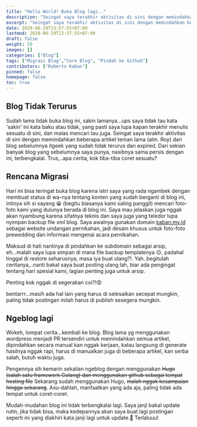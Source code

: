 ```yaml
---
title: "Hello World! Buka Blog lagi.."
description: "Seingat saya terakhir aktivitas di sini dengan memindahkan beberapa artikel teman lama (alm. Roy) dari blog sebelumnya itgeek yang sudah tidak terurus dan expired."
excerpt: "Seingat saya terakhir aktivitas di sini dengan memindahkan beberapa artikel teman lama (alm. Roy) dari blog sebelumnya itgeek yang sudah tidak terurus dan expired."
date: 2020-06-29T13:57:55+07:00
lastmod: 2020-06-29T13:57:55+07:00
draft: false
weight: 50
images: []
categories: ["Blog"]
tags: ["Migrasi Blog","Core Blog", "Pindah ke Github"]
contributors: ["Roberto Kaban"]
pinned: false
homepage: false
toc: true
---
```

## Blog Tidak Terurus
Sudah lama tidak buka blog ini, sakin lamanya...ups saya tidak tau kata 'sakin' ini kata baku atau tidak, yang pasti saya lupa kapan terakhir menulis sesuatu di sini, dan malas mencari tau juga. Seingat saya terakhir aktivitas di sini dengan memindahkan beberapa artikel teman lama (alm. Roy) dari blog sebelumnya itgeek yang sudah tidak terurus dan expired. Dari sekian banyak blog yang sebelumnya saya punya, nasibnya sama persis dengan ini, terbengkalai. Trus,..apa cerita, kok tiba-tiba coret sesuatu? 

## Rencana Migrasi
Hari ini bisa teringat buka blog karena istri saya yang rada ngambek dengan membuat status di wa-nya tentang konten yang sudah berganti di blog ini, intinya sih si sayang 😀 (begitu biasanya kami saling panggil) mencari foto-foto kami yang dulunya berada di blog ini. Saya mau jelaskan juga nggak akan nyambung karena sifatnya teknis dan saya juga yang teledor lupa nyimpan backup file xml blog. Saya awalnya gunakan domain [kaban.my.id](https://kaban.my.id) sebagai website undangan pernikahan, jadi desain khusus untuk foto-foto prewedding dan informasi mengenai acara pernikahan. 

Maksud di hati nantinya di pindahkan ke subdomain sebagai arsip, eh...malah saya lupa simpan di mana file backup templatenya 😔, padahal tinggal di restore seharusnya, masa iya buat ulang?!. Yah..begitulah ceritanya,..nanti bakal saya buat posting ulang lah, biar ada pengingat tentang hari spesial kami, lagian penting juga untuk arsip. 

Penting kok nggak di segerakan coi?!😡

bentarrr...masih ada hal lain yang harus di selesaikan secepat mungkin, paling tidak postingan inilah harus di publish sesegera mungkin.

## Ngeblog lagi
Wokeh, lompat cerita...kembali ke blog. Blog lama yg menggunakan wordpress menjadi PR tersendiri untuk memindahkan semua artikel, dipindahkan secara manual kan nggak kerjaan, kalau langsung di generate hasilnya nggak rapi, harus di manualkan juga di beberapa artikel, kan serba salah, butuh waktu juga. 

Pengennya sih kemarin sekalian ngeblog dengan menggunakan ~~Hugo (salah satu framework Golang) dan menggunakan github sebagai tempat hosting file~~ Sekarang sudah menggunakan Hugo, ~~malah nggak kesampaian hingga sekarang~~. Asu-dahlah, manfaatkan yang ada aja, paling tidak ada tempat untuk coret-coret. 

Mudah-mudahan blog ini tidak terbengkalai lagi. Saya janji bakal update rutin, jika tidak bisa, maka kedepannya akan saya buat lagi postingan seperti ini yang diakhiri kata janji lagi untuk update.🤬 Terlaluuu!
